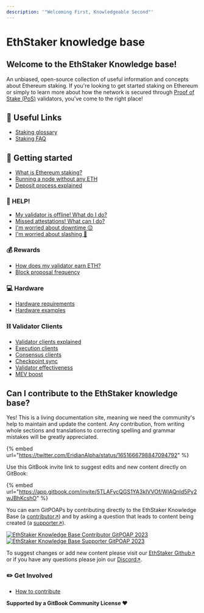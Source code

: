 ```yaml
---
description: '"Welcoming First, Knowledgeable Second"'
---
```


# EthStaker knowledge base

## Welcome to the EthStaker Knowledge base!

An unbiased, open-source collection of useful information and concepts about Ethereum staking. If you're looking to get started staking on Ethereum or simply to learn more about how the network is secured through [Proof of Stake (PoS)](staking-glossary.md#proof-of-stake-pos) validators, you've come to the right place!

## 🔗 Useful Links

* [Staking glossary](staking-glossary.md)
* [Staking FAQ](faq.md)

## 🚀 Getting started

* [What is Ethereum staking?](getting-started/what-is-ethereum-staking.md)
* [Running a node without any ETH](getting-started/ethereum-node.md)
* [Deposit process explained](getting-started/deposit-process.md)

### **🚨 HELP!**

* [My validator is offline! What do I do?](help/validator-offline.md)
* [Missed attestations! What can I do?](help/missed-attestations.md)
* [I'm worried about downtime 😔](help/downtime-explained.md)
* [I'm worried about slashing 🔪](help/slashing-explained.md)

### 💰 Rewards

* [How does my validator earn ETH?](rewards/chain-rewards.md)
* [Block proposal frequency](rewards/proposal-frequency.md)

### 💻 Hardware

* [Hardware requirements](hardware/hardware-requirements.md)
* [Hardware examples](hardware/hardware-examples/)

### ⛓️ Validator Clients

* [Validator clients explained](validator-clients/validator-clients-explained.md)
* [Execution clients](validator-clients/execution-clients.md)
* [Consensus clients](validator-clients/consensus-clients.md)
* [Checkpoint sync](validator-clients/checkpoint-sync.md)
* [Validator effectiveness](validator-clients/validator-effectiveness.md)
* [MEV boost](validator-clients/mev-boost.md)

## Can I contribute to the EthStaker knowledge base?

Yes! This is a living documentation site, meaning we need the community's help to maintain and update the content. Any contribution, from writing whole sections and translations to correcting spelling and grammar mistakes will be greatly appreciated.

{% embed url="https://twitter.com/EridianAlpha/status/1651666798847094792" %}

Use this GitBook invite link to suggest edits and new content directly on GitBook:

{% embed url="https://app.gitbook.com/invite/5TLAFycQGS1YA3kIVVOf/WIAQnld5Py2wJBhKcshO" %}

You can earn GitPOAPs by contributing directly to the EthStaker Knowledge Base (a [contributor↗](https://www.gitpoap.io/gp/881)) and by asking a question that leads to content being created (a [supporter↗](https://www.gitpoap.io/gp/923)).

[![EthStaker Knowledge Base Contributor GitPOAP 2023](https://www.gitpoap.io/\_next/image?url=https%3A%2F%2Fassets.poap.xyz%2Fgitpoap3a-2023-ethstaker-knowledge-base-contributor-2022-logo-1671596764627.png\&w=384\&q=75)](https://www.gitpoap.io/gp/881)[![EthStaker Knowledge Base Supporter GitPOAP 2023](https://www.gitpoap.io/\_next/image?url=https%3A%2F%2Fassets.poap.xyz%2F2023-ethstaker-knowledge-base-supporter-2022-logo-1672411990803.png\&w=384\&q=75)](https://www.gitpoap.io/gp/923)

To suggest changes or add new content please visit our [EthStaker Github↗](https://github.com/eth-educators/ethstaker-knowledgebase) or if you have any questions please join our [Discord↗](https://www.google.com/url?sa=t\&rct=j\&q=\&esrc=s\&source=web\&cd=\&cad=rja\&uact=8\&ved=2ahUKEwjpm6nC5K78AhUBi1wKHaxHCF8QFnoECAsQAQ\&url=https%3A%2F%2Fdiscord.com%2Finvite%2FucsTcA2wTq\&usg=AOvVaw0U61EK\_8NaT71SEZlw3aJS).&#x20;

### ✏️ Get Involved

* [How to contribute](get-involved/how-to-contribute.md)

**Supported by a GitBook Community License ♥️**
